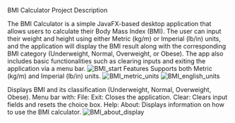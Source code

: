 BMI Calculator
Project Description 

  The BMI Calculator is a simple JavaFX-based desktop application that allows users to calculate their Body Mass Index (BMI).
  The user can input their weight and height using either Metric (kg/m) or Imperial (lb/in) units,
  and the application will display the BMI result along with the corresponding BMI category (Underweight, Normal, Overweight, or Obese). 
  The app also includes basic functionalities such as clearing inputs and exiting the application via a menu bar.
![BMI_start](https://github.com/user-attachments/assets/703ed16e-8ce5-4eb7-a8be-68696b9beb76)
Features
  Supports both Metric (kg/m) and Imperial (lb/in) units.
  ![BMI_metric_units](https://github.com/user-attachments/assets/bca744ca-c599-4888-9a50-92db15c33fea)
  ![BMI_english_units](https://github.com/user-attachments/assets/9d1ee13c-72cc-49de-82f0-e06a5d61a05f)

  Displays BMI and its classification (Underweight, Normal, Overweight, Obese).
Menu bar with:
File:
  Exit: Closes the application.
  Clear: Clears input fields and resets the choice box.
Help:
  About: Displays information on how to use the BMI calculator.
![BMI_about_display](https://github.com/user-attachments/assets/54829585-c07c-4835-a7b7-2e5741fd03f8)







































